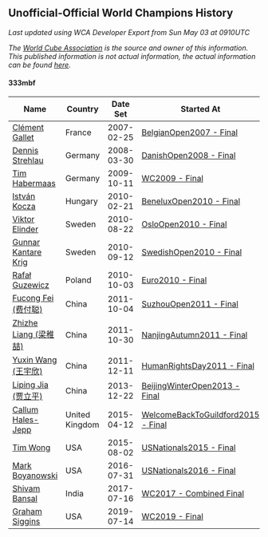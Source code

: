## Unofficial-Official World Champions History

*Last updated using WCA Developer Export from Sun May 03 at 0910UTC*

*The [World Cube Association](https://www.worldcubeassociation.org) is the source and owner of this information. This published information is not actual information, the actual information can be found [here](https://www.worldcubeassociation.org/results).*

#### 333mbf

|Name|Country|Date Set|Started At|Ended At|Days Held|  
|--|--|--|--|--|--|  
|[Clément Gallet](https://www.worldcubeassociation.org/persons/2004GALL02)|France|2007-02-25|[BelgianOpen2007 - Final](https://www.worldcubeassociation.org/competitions/BelgianOpen2007/results/all#e333mbf_f)|[DanishOpen2008 - Final](https://www.worldcubeassociation.org/competitions/DanishOpen2008/results/all#e333mbf_f)|399|  
|[Dennis Strehlau](https://www.worldcubeassociation.org/persons/2007STRE01)|Germany|2008-03-30|[DanishOpen2008 - Final](https://www.worldcubeassociation.org/competitions/DanishOpen2008/results/all#e333mbf_f)|[WC2009 - Final](https://www.worldcubeassociation.org/competitions/WC2009/results/all#e333mbf_f)|560|  
|[Tim Habermaas](https://www.worldcubeassociation.org/persons/2007HABE01)|Germany|2009-10-11|[WC2009 - Final](https://www.worldcubeassociation.org/competitions/WC2009/results/all#e333mbf_f)|[BeneluxOpen2010 - Final](https://www.worldcubeassociation.org/competitions/BeneluxOpen2010/results/all#e333mbf_f)|133|  
|[István Kocza](https://www.worldcubeassociation.org/persons/2005KOCZ01)|Hungary|2010-02-21|[BeneluxOpen2010 - Final](https://www.worldcubeassociation.org/competitions/BeneluxOpen2010/results/all#e333mbf_f)|[OsloOpen2010 - Final](https://www.worldcubeassociation.org/competitions/OsloOpen2010/results/all#e333mbf_f)|182|  
|[Viktor Elinder](https://www.worldcubeassociation.org/persons/2009ELIN01)|Sweden|2010-08-22|[OsloOpen2010 - Final](https://www.worldcubeassociation.org/competitions/OsloOpen2010/results/all#e333mbf_f)|[SwedishOpen2010 - Final](https://www.worldcubeassociation.org/competitions/SwedishOpen2010/results/all#e333mbf_f)|21|  
|[Gunnar Kantare Krig](https://www.worldcubeassociation.org/persons/2004KRIG01)|Sweden|2010-09-12|[SwedishOpen2010 - Final](https://www.worldcubeassociation.org/competitions/SwedishOpen2010/results/all#e333mbf_f)|[Euro2010 - Final](https://www.worldcubeassociation.org/competitions/Euro2010/results/all#e333mbf_f)|21|  
|[Rafał Guzewicz](https://www.worldcubeassociation.org/persons/2006GUZE01)|Poland|2010-10-03|[Euro2010 - Final](https://www.worldcubeassociation.org/competitions/Euro2010/results/all#e333mbf_f)|1 year after [Euro2010](https://www.worldcubeassociation.org/competitions/Euro2010/results/all#e333mbf_f)|365|  
|[Fucong Fei (费付聪)](https://www.worldcubeassociation.org/persons/2009FEIF01)|China|2011-10-04|[SuzhouOpen2011 - Final](https://www.worldcubeassociation.org/competitions/SuzhouOpen2011/results/all#e333mbf_f)|[NanjingAutumn2011 - Final](https://www.worldcubeassociation.org/competitions/NanjingAutumn2011/results/all#e333mbf_f)|26|  
|[Zhizhe Liang (梁稚喆)](https://www.worldcubeassociation.org/persons/2010LIAN06)|China|2011-10-30|[NanjingAutumn2011 - Final](https://www.worldcubeassociation.org/competitions/NanjingAutumn2011/results/all#e333mbf_f)|[HumanRightsDay2011 - Final](https://www.worldcubeassociation.org/competitions/HumanRightsDay2011/results/all#e333mbf_f)|42|  
|[Yuxin Wang (王宇欣)](https://www.worldcubeassociation.org/persons/2009WANG62)|China|2011-12-11|[HumanRightsDay2011 - Final](https://www.worldcubeassociation.org/competitions/HumanRightsDay2011/results/all#e333mbf_f)|[BeijingWinterOpen2013 - Final](https://www.worldcubeassociation.org/competitions/BeijingWinterOpen2013/results/all#e333mbf_f)|742|  
|[Liping Jia (贾立平)](https://www.worldcubeassociation.org/persons/2010JIAL01)|China|2013-12-22|[BeijingWinterOpen2013 - Final](https://www.worldcubeassociation.org/competitions/BeijingWinterOpen2013/results/all#e333mbf_f)|1 year after [NanjingSpring2014](https://www.worldcubeassociation.org/competitions/NanjingSpring2014/results/all#e333mbf_f)|471|  
|[Callum Hales-Jepp](https://www.worldcubeassociation.org/persons/2012HALE01)|United Kingdom|2015-04-12|[WelcomeBackToGuildford2015 - Final](https://www.worldcubeassociation.org/competitions/WelcomeBackToGuildford2015/results/all#e333mbf_f)|[USNationals2015 - Final](https://www.worldcubeassociation.org/competitions/USNationals2015/results/all#e333mbf_f)|112|  
|[Tim Wong](https://www.worldcubeassociation.org/persons/2007WONG02)|USA|2015-08-02|[USNationals2015 - Final](https://www.worldcubeassociation.org/competitions/USNationals2015/results/all#e333mbf_f)|[USNationals2016 - Final](https://www.worldcubeassociation.org/competitions/USNationals2016/results/all#e333mbf_f)|364|  
|[Mark Boyanowski](https://www.worldcubeassociation.org/persons/2014BOYA01)|USA|2016-07-31|[USNationals2016 - Final](https://www.worldcubeassociation.org/competitions/USNationals2016/results/all#e333mbf_f)|[WC2017 - Combined Final](https://www.worldcubeassociation.org/competitions/WC2017/results/all#e333mbf_c)|350|  
|[Shivam Bansal](https://www.worldcubeassociation.org/persons/2011BANS02)|India|2017-07-16|[WC2017 - Combined Final](https://www.worldcubeassociation.org/competitions/WC2017/results/all#e333mbf_c)|[WC2019 - Final](https://www.worldcubeassociation.org/competitions/WC2019/results/all#e333mbf_f)|728|  
|[Graham Siggins](https://www.worldcubeassociation.org/persons/2016SIGG01)|USA|2019-07-14|[WC2019 - Final](https://www.worldcubeassociation.org/competitions/WC2019/results/all#e333mbf_f)|Ongoing|294|  
